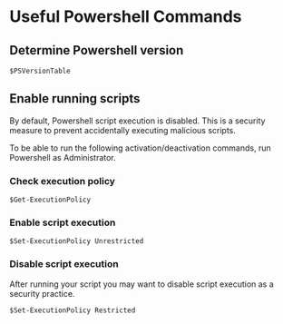 # Useful Powershell Commands

## Determine Powershell version
```
$PSVersionTable
```

## Enable running scripts
By default, Powershell script execution is disabled. This is a security measure to prevent accidentally executing malicious scripts.

To be able to run the following activation/deactivation commands, run Powershell as Administrator.

### Check execution policy
```
$Get-ExecutionPolicy
```

### Enable script execution
```
$Set-ExecutionPolicy Unrestricted
```

### Disable script execution
After running your script you may want to disable script execution as a security practice.
```
$Set-ExecutionPolicy Restricted
```
